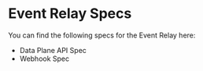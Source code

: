 # Event Relay Specs

You can find the following specs for the Event Relay here:

* Data Plane API Spec
* Webhook Spec
